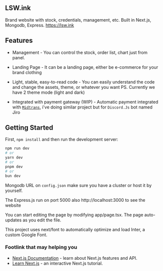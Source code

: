 ## LSW.ink
Brand website with stock, credentials, management, etc. Built in Next.js, Mongodb, Express. https://lsw.ink

## Features
- Management - You can control the stock, order list, chart just from panel.

- Landing Page - It can be a landing page, either be e-commerce for your brand clothing

- Light, stable, easy-to-read code - You can easily understand the code and change the assets, theme, or whatever you want PS. Currently we have 2 theme mode (light and dark)

- Integrated with payment gateway (WIP) - Automatic payment integrated with [`Midtrans`](https://github.com/Midtrans/midtrans-nodejs-client), i've doing similar project but for `Discord.Js` bot named Jiro


## Getting Started

First, `npm install` and then run the development server:

```bash
npm run dev
# or
yarn dev
# or
pnpm dev
# or
bun dev
```
Mongodb URL on `config.json` make sure you have a cluster or host it by yourself.

The Express.js run on port 5000 also http://localhost:3000 to see the website

You can start editing the page by modifying app/page.tsx. The page auto-updates as you edit the file.

This project uses next/font to automatically optimize and load Inter, a custom Google Font.

### Footlink that may helping you
- [Next.js Documentation](https://nextjs.org/docs) - learn about Next.js features and API.
- [Learn Next.js](https://nextjs.org/learn) - an interactive Next.js tutorial.
